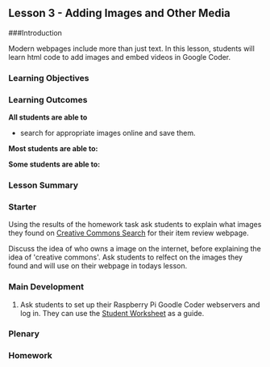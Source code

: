 ## Lesson 3 - Adding Images and Other Media

###Introduction

Modern webpages include more than just text. In this lesson, students will learn html code to add images and embed videos in Google Coder. 

### Learning Objectives



### Learning Outcomes

**All students are able to**

- search for appropriate images online and save them.


**Most students are able to:**



**Some students are able to:**




### Lesson Summary



### Starter

Using the results of the homework task ask students to explain what images they found on [Creative Commons Search](http://search.creativecommons.org) for their item review webpage. 

Discuss the idea of who owns a image on the internet, before explaining the idea of 'creative commons'. Ask students to relfect on the images they found and will use on their webpage in todays lesson. 


### Main Development

1. Ask students to set up their Raspberry Pi Goodle Coder webservers and log in. They can use the [Student Worksheet]() as a guide.

### Plenary



### Homework




